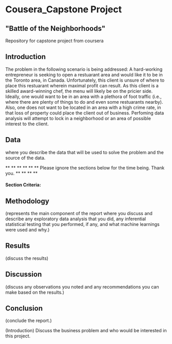 # Cousera_Capstone Project 
## "Battle of the Neighborhoods"
Repository for capstone project from coursera

## Introduction

The problem in the following scenario is being addressed: A hard-working entrepreneur is seeking to open a restuarant area and would like it to be in the Toronto area, in Canada. Unfortunately, this client is unsure of where to place this restuarant wherein maximal profit can result. As this client is a skilled award-winning chef, the menu will likely be on the pricier side. Ideally, one would want to be in an area with a plethora of foot traffic (i.e., where there are plenty of things to do and even some restuarants nearby). Also, one does not want to be located in an area with a high crime rate, in that loss of property could place the client out of business. Perfoming data analysis will attempt to lock in a neighborhood or an area of possible interest to the client.

## Data 
where you describe the data that will be used to solve the problem and the source of the data.

**
**
**
**
**
** Please ignore the sections below for the time being. Thank you. **
**
**
**
#### Section Criteria: 



## Methodology 
(represents the main component of the report where you discuss and describe any exploratory data analysis that you did, any inferential statistical testing that you performed, if any, and what machine learnings were used and why.)

## Results 
(discuss the results)

## Discussion 
(discuss any observations you noted and any recommendations you can make based on the results.)

## Conclusion 
(conclude the report.)

(Introduction) Discuss the business problem and who would be interested in this project.
